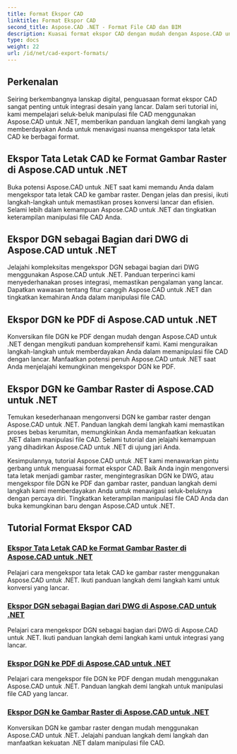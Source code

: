 ```yaml
---
title: Format Ekspor CAD
linktitle: Format Ekspor CAD
second_title: Aspose.CAD .NET - Format File CAD dan BIM
description: Kuasai format ekspor CAD dengan mudah dengan Aspose.CAD untuk .NET. Pelajari cara mengonversi tata letak CAD, mengekspor file DGN ke PDF, dan gambar raster melalui tutorial.
type: docs
weight: 22
url: /id/net/cad-export-formats/
---
```


## Perkenalan

Seiring berkembangnya lanskap digital, penguasaan format ekspor CAD sangat penting untuk integrasi desain yang lancar. Dalam seri tutorial ini, kami mempelajari seluk-beluk manipulasi file CAD menggunakan Aspose.CAD untuk .NET, memberikan panduan langkah demi langkah yang memberdayakan Anda untuk menavigasi nuansa mengekspor tata letak CAD ke berbagai format.

## Ekspor Tata Letak CAD ke Format Gambar Raster di Aspose.CAD untuk .NET

Buka potensi Aspose.CAD untuk .NET saat kami memandu Anda dalam mengekspor tata letak CAD ke gambar raster. Dengan jelas dan presisi, ikuti langkah-langkah untuk memastikan proses konversi lancar dan efisien. Selami lebih dalam kemampuan Aspose.CAD untuk .NET dan tingkatkan keterampilan manipulasi file CAD Anda.

## Ekspor DGN sebagai Bagian dari DWG di Aspose.CAD untuk .NET

Jelajahi kompleksitas mengekspor DGN sebagai bagian dari DWG menggunakan Aspose.CAD untuk .NET. Panduan terperinci kami menyederhanakan proses integrasi, memastikan pengalaman yang lancar. Dapatkan wawasan tentang fitur canggih Aspose.CAD untuk .NET dan tingkatkan kemahiran Anda dalam manipulasi file CAD.

## Ekspor DGN ke PDF di Aspose.CAD untuk .NET

Konversikan file DGN ke PDF dengan mudah dengan Aspose.CAD untuk .NET dengan mengikuti panduan komprehensif kami. Kami menguraikan langkah-langkah untuk memberdayakan Anda dalam memanipulasi file CAD dengan lancar. Manfaatkan potensi penuh Aspose.CAD untuk .NET saat Anda menjelajahi kemungkinan mengekspor DGN ke PDF.

## Ekspor DGN ke Gambar Raster di Aspose.CAD untuk .NET

Temukan kesederhanaan mengonversi DGN ke gambar raster dengan Aspose.CAD untuk .NET. Panduan langkah demi langkah kami memastikan proses bebas kerumitan, memungkinkan Anda memanfaatkan kekuatan .NET dalam manipulasi file CAD. Selami tutorial dan jelajahi kemampuan yang dihadirkan Aspose.CAD untuk .NET di ujung jari Anda.

Kesimpulannya, tutorial Aspose.CAD untuk .NET kami menawarkan pintu gerbang untuk menguasai format ekspor CAD. Baik Anda ingin mengonversi tata letak menjadi gambar raster, mengintegrasikan DGN ke DWG, atau mengekspor file DGN ke PDF dan gambar raster, panduan langkah demi langkah kami memberdayakan Anda untuk menavigasi seluk-beluknya dengan percaya diri. Tingkatkan keterampilan manipulasi file CAD Anda dan buka kemungkinan baru dengan Aspose.CAD untuk .NET.
## Tutorial Format Ekspor CAD
### [Ekspor Tata Letak CAD ke Format Gambar Raster di Aspose.CAD untuk .NET](./export-cad-layouts-to-raster-image-formats/)
Pelajari cara mengekspor tata letak CAD ke gambar raster menggunakan Aspose.CAD untuk .NET. Ikuti panduan langkah demi langkah kami untuk konversi yang lancar.
### [Ekspor DGN sebagai Bagian dari DWG di Aspose.CAD untuk .NET](./export-dgn-as-part-of-dwg/)
Pelajari cara mengekspor DGN sebagai bagian dari DWG di Aspose.CAD untuk .NET. Ikuti panduan langkah demi langkah kami untuk integrasi yang lancar.
### [Ekspor DGN ke PDF di Aspose.CAD untuk .NET](./export-dgn-to-pdf/)
Pelajari cara mengekspor file DGN ke PDF dengan mudah menggunakan Aspose.CAD untuk .NET. Panduan langkah demi langkah untuk manipulasi file CAD yang lancar.
### [Ekspor DGN ke Gambar Raster di Aspose.CAD untuk .NET](./export-dgn-to-raster-image/)
Konversikan DGN ke gambar raster dengan mudah menggunakan Aspose.CAD untuk .NET. Jelajahi panduan langkah demi langkah dan manfaatkan kekuatan .NET dalam manipulasi file CAD.